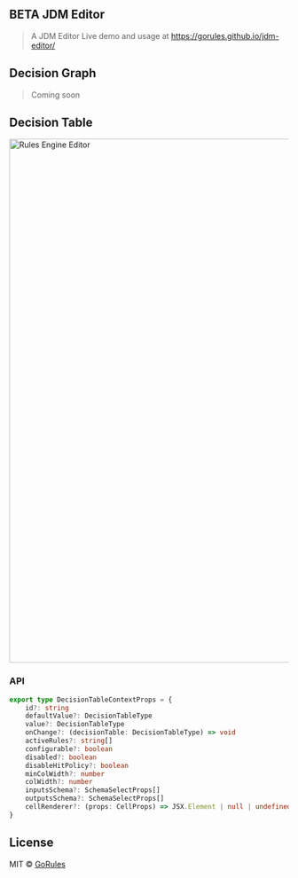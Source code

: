 ## BETA JDM Editor

> A JDM Editor
Live demo and usage at https://gorules.github.io/jdm-editor/

## Decision Graph
> Coming soon

## Decision Table
<img width="945" alt="Rules Engine Editor" src="https://github.com/gorules/jdm-editor/assets/60513195/8db213d7-0b59-4969-a7d8-afaffd1c5a85">

### API

```typescript
export type DecisionTableContextProps = {
    id?: string
    defaultValue?: DecisionTableType
    value?: DecisionTableType
    onChange?: (decisionTable: DecisionTableType) => void
    activeRules?: string[]
    configurable?: boolean
    disabled?: boolean
    disableHitPolicy?: boolean
    minColWidth?: number
    colWidth?: number
    inputsSchema?: SchemaSelectProps[]
    outputsSchema?: SchemaSelectProps[]
    cellRenderer?: (props: CellProps) => JSX.Element | null | undefined
}
```

## License

MIT © [GoRules](https://github.com/gorules/jdm-editor/LICENSE)
